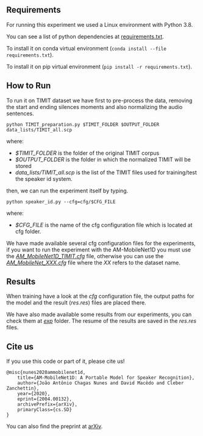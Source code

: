 
## Requirements
For running this experiment we used a Linux environment with Python 3.8.

You can see a list of python dependencies at [requirements.txt](requirements.txt).

To install it on conda virtual environment (`conda install --file requirements.txt`).

To install it on pip virtual environment (`pip install -r requirements.txt`).

## How to Run
To run it on TIMIT dataset we have first to pre-process the data, removing the start and ending silences moments and also normalizing the audio sentences.

``
python TIMIT_preparation.py $TIMIT_FOLDER $OUTPUT_FOLDER data_lists/TIMIT_all.scp
``



where:
- *$TIMIT_FOLDER* is the folder of the original TIMIT corpus
- *$OUTPUT_FOLDER* is the folder in which the normalized TIMIT will be stored
- *data_lists/TIMIT_all.scp* is the list of the TIMIT files used for training/test the speaker id system.

then, we can run the experiment itself by typing.

``
python speaker_id.py --cfg=cfg/$CFG_FILE
``

where:
- *$CFG_FILE* is the name of the cfg configuration file which is located at cfg folder.

We have made available several cfg configuration files for the experiments, if you want to run the experiment with the AM-MobileNet1D  you must use the [*AM_MobileNet1D_TIMIT.cfg*](cfg/AM_MobileNet1D_TIMIT.cfg) file, otherwise you can use the [*AM_MobileNet_XXX.cfg*](cfg/) file where the *XX* refers to the dataset name.


## Results
When training have a look at the *cfg* configuration file, the output paths for the model and the result (*res.res*) files are placed there.

We have also made available some results from our experiments, you can check them at [*exp*](exp/) folder. The resume of the results are saved in the *res.res* files.


## Cite us

If you use this code or part of it, please cite us!

```
@misc{nunes2020ammobilenet1d,
    title={AM-MobileNet1D: A Portable Model for Speaker Recognition},
    author={João Antônio Chagas Nunes and David Macêdo and Cleber Zanchettin},
    year={2020},
    eprint={2004.00132},
    archivePrefix={arXiv},
    primaryClass={cs.SD}
}
```

You can also find the preprint at [arXiv](https://arxiv.org/abs/2004.00132).

